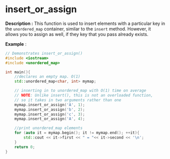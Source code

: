# insert_or_assign

**Description :** This function is used to insert elements with a particular key in the `unordered_map` container, similar to the `insert` method. However, it allows you to assign as well, if they key that you pass already exists.

**Example** :

```cpp
// Demonstrates insert_or_assign()
#include <iostream>
#include <unordered_map>

int main(){
    //declares an empty map. O(1)
    std::unordered_map<char, int> mymap;

    // inserting in to unordered_map with O(1) time on average
    // NOTE: Unlike insert(), this is not an overloaded function,
    // so it takes in two arguments rather than one
    mymap.insert_or_assign('A', 1);
    mymap.insert_or_assign('b', 2);
    mymap.insert_or_assign('c', 3);
    mymap.insert_or_assign('A', 4);

    //print unordered_map elements
    for (auto it = mymap.begin(); it != mymap.end(); ++it){
        std::cout << it->first << " = "<< it->second << '\n';
    }
    return 0;
}

```
